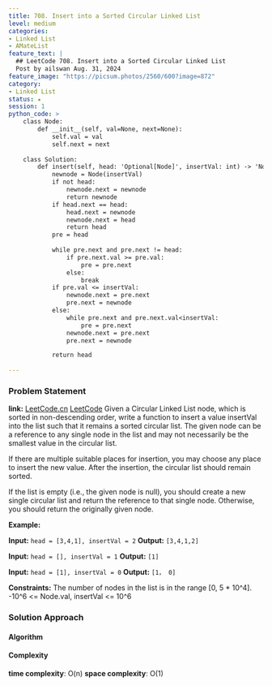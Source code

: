 ```yaml
---
title: 708. Insert into a Sorted Circular Linked List
level: medium
categories:
- Linked List
- AMateList
feature_text: |
  ## LeetCode 708. Insert into a Sorted Circular Linked List
  Post by ailswan Aug. 31, 2024
feature_image: "https://picsum.photos/2560/600?image=872"
category:
- Linked List
status: ★
session: 1
python_code: >
    class Node:
        def __init__(self, val=None, next=None):
            self.val = val
            self.next = next
 
    class Solution:
        def insert(self, head: 'Optional[Node]', insertVal: int) -> 'Node':
            newnode = Node(insertVal)
            if not head: 
                newnode.next = newnode
                return newnode
            if head.next == head:
                head.next = newnode
                newnode.next = head
                return head
            pre = head
            
            while pre.next and pre.next != head:
                if pre.next.val >= pre.val:
                    pre = pre.next
                else:
                    break   
            if pre.val <= insertVal:
                newnode.next = pre.next
                pre.next = newnode
            else:
                while pre.next and pre.next.val<insertVal:
                    pre = pre.next
                newnode.next = pre.next
                pre.next = newnode

            return head
 
---
```


### Problem Statement
**link:**
[LeetCode.cn](https://leetcode.cn/problems/insert-into-a-sorted-circular-linked-list/)
[LeetCode](https://leetcode.com/insert-into-a-sorted-circular-linked-list/)
Given a Circular Linked List node, which is sorted in non-descending order, write a function to insert a value insertVal into the list such that it remains a sorted circular list. The given node can be a reference to any single node in the list and may not necessarily be the smallest value in the circular list.

If there are multiple suitable places for insertion, you may choose any place to insert the new value. After the insertion, the circular list should remain sorted.

If the list is empty (i.e., the given node is null), you should create a new single circular list and return the reference to that single node. Otherwise, you should return the originally given node.

**Example:**

**Input:** `head = [3,4,1], insertVal = 2`
**Output:** `[3,4,1,2]`

**Input:** `head = [], insertVal = 1`
**Output:** `[1]`

**Input:** `head = [1], insertVal = 0`
**Output:** `[1， 0]`

**Constraints:**
The number of nodes in the list is in the range [0, 5 * 10^4].
-10^6 <= Node.val, insertVal <= 10^6

### Solution Approach
 
#### Algorithm
 
#### Complexity
 **time complexity**: O(n)
 **space complexity**: O(1) 